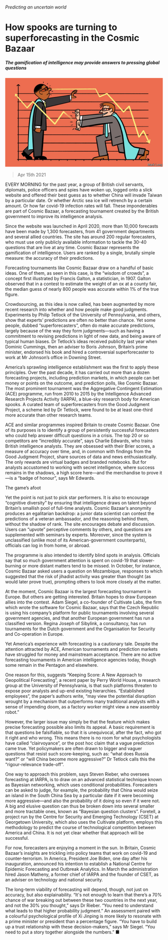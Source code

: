 ###### Predicting an uncertain world

# How spooks are turning to superforecasting in the Cosmic Bazaar 

##### The gamification of intelligence may provide answers to pressing global questions 

![image](images/20210417_std001.jpg) 

> Apr 15th 2021 

EVERY MORNING for the past year, a group of British civil servants, diplomats, police officers and spies have woken up, logged onto a slick website and offered their best guess as to whether China will invade Taiwan by a particular date. Or whether Arctic sea ice will retrench by a certain amount. Or how far covid-19 infection rates will fall. These imponderables are part of Cosmic Bazaar, a forecasting tournament created by the British government to improve its intelligence analysis.

Since the website was launched in April 2020, more than 10,000 forecasts have been made by 1,300 forecasters, from 41 government departments and several allied countries. The site has around 200 regular forecasters, who must use only publicly available information to tackle the 30-40 questions that are live at any time. Cosmic Bazaar represents the gamification of intelligence. Users are ranked by a single, brutally simple measure: the accuracy of their predictions.


Forecasting tournaments like Cosmic Bazaar draw on a handful of basic ideas. One of them, as seen in this case, is the “wisdom of crowds”, a concept first illustrated by Francis Galton, a statistician, in 1907. Galton observed that in a contest to estimate the weight of an ox at a county fair, the median guess of nearly 800 people was accurate within 1% of the true figure.

Crowdsourcing, as this idea is now called, has been augmented by more recent research into whether and how people make good judgments. Experiments by Philip Tetlock of the University of Pennsylvania, and others, show that experts’ predictions are often no better than chance. Yet some people, dubbed “superforecasters”, often do make accurate predictions, largely because of the way they form judgments—such as having a commitment to revising predictions in light of new data, and being aware of typical human biases. Dr Tetlock’s ideas received publicity last year when Dominic Cummings, then an adviser to Boris Johnson, Britain’s prime minister, endorsed his book and hired a controversial superforecaster to work at Mr Johnson’s office in Downing Street.

America’s sprawling intelligence establishment was the first to apply these principles. Over the past decade, it has carried out more than a dozen forecasting projects, including prediction markets, in which people can bet money or points on the outcome, and prediction polls, like Cosmic Bazaar. The most prominent tournament was the Aggregative Contingent Estimation (ACE) programme, run from 2010 to 2015 by the Intelligence Advanced Research Projects Activity (IARPA), a blue-sky research body for American spooks. A curated team of superforecasters from the Good Judgment Project, a scheme led by Dr Tetlock, were found to be at least one-third more accurate than other research teams.

ACE and similar programmes inspired Britain to create Cosmic Bazaar. One of its purposes is to identify a group of persistently successful forecasters who could help answer difficult questions in a crisis. The top 20 or so competitors are “incredibly accurate”, says Charlie Edwards, who trains British intelligence analysts. They are obsessed with their Brier scores, a measure of accuracy over time, and, in common with findings from the Good Judgment Project, share sources of data and news enthusiastically. The only rewards are virtual badges and branded notebooks. But for analysts accustomed to working with secret intelligence, where success remains in the shadows, a high score here—and the merchandise to prove it—is a “badge of honour”, says Mr Edwards.

The game’s afoot

Yet the point is not just to pick star performers. It is also to encourage “cognitive diversity” by ensuring that intelligence draws on talent beyond Britain’s smallish pool of full-time analysts. Cosmic Bazaar’s anonymity produces an egalitarian backdrop: a junior data scientist can contest the predictions of a veteran ambassador, and the reasoning behind them, without the shadow of rank. The site encourages debate and discussion. Users can “upvote” perceptive comments by others, and questions are supplemented with seminars by experts. Moreover, since the system is unclassified (unlike most of its American-government counterparts), officials can log in from home, or abroad.

The programme is also intended to identify blind spots in analysis. Officials say that so much government attention is spent on covid-19 that slower-burning or more distant matters tend to be missed. In October, for instance, Cosmic Bazaar asked users a question on Mozambique, responses to which suggested that the risk of jihadist activity was greater than thought (as would later prove true), prompting others to look more closely at the matter.

At the moment, Cosmic Bazaar is the largest forecasting tournament in Europe. But others are getting interested. Britain hopes to draw European allies into the contest. Adam Siegel, a co-founder of Cultivate Labs, the firm which wrote the software for Cosmic Bazaar, says that the Czech Republic is using his company’s platform for public tournaments involving several government agencies, and that another European government has run a classified version. Regina Joseph of Sibylink, a consultancy, has run tournaments for the Dutch government and the Organisation for Security and Co-operation in Europe.

Yet America’s experience with forecasting is a cautionary tale. Despite the attention attracted by ACE, American tournaments and prediction markets have struggled for money and mainstream acceptance. There are no active forecasting tournaments in American intelligence agencies today, though some remain in the Pentagon and elsewhere.

One reason for this, suggests “Keeping Score: A New Approach to Geopolitical Forecasting”, a recent paper by Perry World House, a research group at the University of Pennsylvania, is that such platforms threaten to expose poor analysts and up-end existing hierarchies. “Established employees”, the paper’s authors write, “may view the potential disruption wrought by a mechanism that outperforms many traditional analysts with a sense of impending doom, as a factory worker might view a new assembly robot.”

However, the larger issue may simply be that the feature which makes precise forecasting possible also limits its appeal. A basic requirement is that questions be falsifiable, so that it is unequivocal, after the fact, who got it right and who wrong. This means there is no room for what psychologists have called “clairvoyance”, or the post hoc claim that a vague prediction came true. Yet policymakers are often drawn to bigger and vaguer questions that resist such score-keeping, such as: “what does Russia want?” or “will China become more aggressive?” Dr Tetlock calls this the “rigour-relevance trade-off”.

One way to approach this problem, says Steven Rieber, who oversees forecasting at IARPA, is to draw on an advanced statistical technique known as Bayesian networking, which uses conditional probabilities. Forecasters can be asked to judge, for example, the probability that China would seize an island in the South China Sea by a particular date if it were becoming more aggressive—and also the probability of it doing so even if it were not. A big and elusive question can thus be broken down into several smaller and more tractable ones, known as “Bayesian question clusters”. Foretell, a project run by the Centre for Security and Emerging Technology (CSET) at Georgetown University, which also uses the Cultivate platform, employs this methodology to predict the course of technological competition between America and China. It is not yet clear whether that approach will be successful.

For now, forecasters are enjoying a moment in the sun. In Britain, Cosmic Bazaar’s insights are trickling into policy teams that work on covid-19 and counter-terrorism. In America, President Joe Biden, one day after his inauguration, announced his intention to establish a National Centre for Epidemic Forecasting and Outbreak Analytics. In March the administration hired Jason Matheny, a former chief of IARPA and the founder of CSET, as an adviser on technology and national security.

The long-term viability of forecasting will depend, though, not just on accuracy, but also explainability. “It's not enough to learn that there’s a 70% chance of war breaking out between these two countries in the next year, and not the 30% you thought,” says Dr Rieber. “You need to understand what leads to that higher probability judgment.” An assessment paired with a colourful psychological profile of Xi Jinping is more likely to resonate with a prime minister or president than a percentage figure. “You have to build up a trust relationship with these decision-makers,” says Mr Siegel. “You need to put a story together alongside the numbers.” ■

